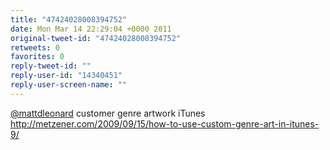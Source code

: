 ```yaml
---
title: "47424028008394752"
date: Mon Mar 14 22:29:04 +0000 2011
original-tweet-id: "47424028008394752"
retweets: 0
favorites: 0
reply-tweet-id: ""
reply-user-id: "14340451"
reply-user-screen-name: ""
---
```

<a href="https://twitter.com/mattdleonard">@mattdleonard</a> customer genre artwork iTunes http://metzener.com/2009/09/15/how-to-use-custom-genre-art-in-itunes-9/
